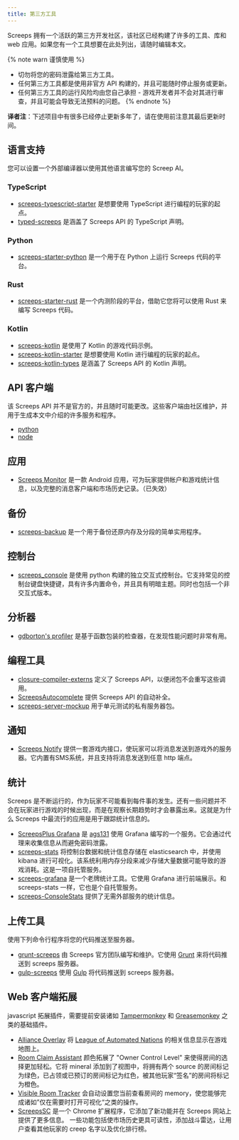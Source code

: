 ```yaml
---
title: 第三方工具
---
```


Screeps 拥有一个活跃的第三方开发社区，该社区已经构建了许多的工具、库和 web 应用。如果您有一个工具想要在此处列出，请随时编辑本文。

{% note warn 谨慎使用 %}

*   切勿将您的密码泄露给第三方工具。
*   任何第三方工具都是使用非官方 API 构建的，并且可能随时停止服务或更新。
*   任何第三方工具的运行风险均由您自己承担 - 游戏开发者并不会对其进行审查，并且可能会导致无法预料的问题。
{% endnote %}

**译者注**：下述项目中有很多已经停止更新多年了，请在使用前注意其最后更新时间。

## 语言支持

您可以设置一个外部编译器以使用其他语言编写您的 Screep AI。

### TypeScript

*   [screeps-typescript-starter](https://github.com/screepers/screeps-typescript-starter) 是想要使用 TypeScript 进行编程的玩家的起点。
*   [typed-screeps](https://github.com/screepers/typed-screeps) 是涵盖了 Screeps API 的 TypeScript 声明。

### Python

*   [screeps-starter-python](https://github.com/daboross/screeps-starter-python/) 是一个用于在 Python 上运行 Screeps 代码的平台。

### Rust

*   [screeps-starter-rust](https://github.com/daboross/screeps-starter-rust) 是一个内测阶段的平台，借助它您将可以使用 Rust 来编写 Screeps 代码。

### Kotlin

* [screeps-kotlin](https://github.com/exaV/screeps-kotlin) 是使用了 Kotlin 的游戏代码示例。
* [screeps-kotlin-starter](https://github.com/exaV/screeps-kotlin-starter) 是想要使用 Kotlin 进行编程的玩家的起点。
* [screeps-kotlin-types](https://github.com/exaV/screeps-kotlin-types) 是涵盖了 Screeps API 的 Kotlin 声明。

## API 客户端

该 Screeps API 并不是官方的，并且随时可能更改。这些客户端由社区维护，并用于生成本文中介绍的许多服务和程序。

*   [python](https://github.com/screepers/python-screeps)
*   [node](https://github.com/screepers/node-screeps-api)


## 应用

*   [Screeps Monitor](https://play.google.com/store/apps/details?id=com.danielscholte.screepsmonitor) 是一款 Android 应用，可为玩家提供帐户和游戏统计信息，以及完整的消息客户端和市场历史记录。（已失效）


## 备份

*   [screeps-backup](https://github.com/screepers/screeps-backup) 是一个用于备份还原内存及分段的简单实用程序。


## 控制台

*   [screeps_console](https://github.com/screepers/screeps_console) 是使用 python 构建的独立交互式控制台。它支持常见的控制台键盘快捷键，具有许多内置命令，并且具有明暗主题。同时也包括一个非交互式版本。


## 分析器

*   [gdborton's profiler](https://github.com/gdborton/screeps-profiler) 是基于函数包装的检查器，在发现性能问题时非常有用。


## 编程工具

*   [closure-compiler-externs](https://github.com/screepers/screeps-closure-compiler-externs) 定义了 Screeps API，以便闭包不会重写这些调用。
*   [ScreepsAutocomplete](https://github.com/Garethp/ScreepsAutocomplete) 提供 Screeps API 的自动补全。
*   [screeps-server-mockup](https://github.com/Hiryus/screeps-server-mockup) 用于单元测试的私有服务器包。


## 通知

*   [Screeps Notify](https://github.com/screepers/screeps_notify) 提供一套游戏内接口，使玩家可以将消息发送到游戏外的服务器。它内置有SMS系统，并且支持将消息发送到任意 http 端点。


## 统计

Screeps 是不断运行的，作为玩家不可能看到每件事的发生。还有一些问题并不会在玩家进行游戏的时候出现，而是在观察长期趋势时才会暴露出来。这就是为什么 Screeps 中最流行的应用是用于跟踪统计信息的。

*   [ScreepsPlus Grafana](https://screepspl.us/services/grafana) 是 [ags131]() 使用 Grafana 编写的一个服务。它会通过代理来收集信息从而避免密码泄露。
*   [screeps-stats](https://github.com/screepers/screeps-stats) 将控制台数据和统计信息存储在 elasticsearch 中，并使用 kibana 进行可视化。该系统利用内存分段来减少存储大量数据可能导致的游戏消耗。这是一项自托管服务。
*   [screeps-grafana](https://github.com/screepers/screeps-grafana) 是一个老牌统计工具。它使用 Grafana 进行前端展示。和 screeps-stats 一样，它也是个自托管服务。
*   [screeps-ConsoleStats](https://github.com/screepers/screeps-ConsoleStats) 提供了无需外部服务的统计信息。


## 上传工具

使用下列命令行程序将您的代码推送至服务器。

*   [grunt-screeps](https://github.com/screeps/grunt-screeps) 由 Screeps 官方团队编写和维护。它使用 [Grunt](https://gruntjs.com/) 来将代码推送到 screeps 服务器。
*   [gulp-screeps](https://github.com/screepers/gulp-screeps) 使用 [Gulp](http://gulpjs.com/) 将代码推送到 screeps 服务器。


## Web 客户端拓展

javascript 拓展插件，需要提前安装诸如 [Tampermonkey](https://chrome.google.com/webstore/detail/tampermonkey/dhdgffkkebhmkfjojejmpbldmpobfkfo?hl=en) 和 [Greasemonkey](https://addons.mozilla.org/en-US/firefox/addon/greasemonkey/) 之类的基础插件。

*   [Alliance Overlay](https://raw.githubusercontent.com/LeagueOfAutomatedNations/loan-browser-ext/master/dist/alliance-overlay.user.js) 将 [League of Automated Nations](http://www.leagueofautomatednations.com/map) 的相关信息显示在游戏地图上。
*   [Room Claim Assistant](https://github.com/Esryok/screeps-browser-ext/raw/master/room-claim-assistant.user.js) 颜色拓展了 "Owner Control Level" 来使得房间的选择更加轻松。它将 mineral 添加到了视图中，将拥有两个 source 的房间标记为绿色，已占领或已预订的房间标记为红色，被其他玩家“签名”的房间将标记为橙色。
*   [Visible Room Tracker](https://github.com/Esryok/screeps-browser-ext/blob/master/visible-room-tracker.user.js) 会自动设置您当前查看房间的 memory，使您能够完成诸如”仅在需要时打开可视化“之类的操作。
*   [ScreepsSC](https://github.com/stybbe/Screeps-SC) 是一个 Chrome 扩展程序，它添加了新功能并在 Screeps 网站上提供了更多信息。 一些功能包括使市场历史更具可读性，添加战斗雷达，让用户查看其他玩家的 creep 名字以及优化排行榜。